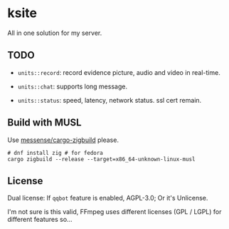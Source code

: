 # ksite

All in one solution for my server.

## TODO

- `units::record`: record evidence picture, audio and video in real-time.

- `units::chat`: supports long message.

- `units::status`: speed, latency, network status. ssl cert remain.

## Build with MUSL

Use [messense/cargo-zigbuild](https://github.com/messense/cargo-zigbuild) please.

```
# dnf install zig # for fedora
cargo zigbuild --release --target=x86_64-unknown-linux-musl
```

## License

Dual license: If `qqbot` feature is enabled, AGPL-3.0; Or it's Unlicense.

I'm not sure is this valid, FFmpeg uses different licenses (GPL / LGPL) for different features so...
